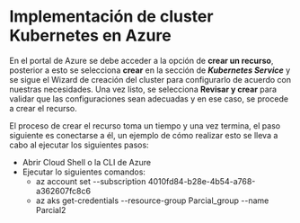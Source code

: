 # Implementación de cluster Kubernetes en Azure

En el portal de Azure se debe acceder a la opción de **crear un recurso**, posterior a esto se selecciona **crear** en la sección de **_Kubernetes Service_** y se sigue el Wizard de creación del cluster para configurarlo de acuerdo con nuestras necesidades. Una vez listo, se selecciona **Revisar y  crear** para validar que las configuraciones sean adecuadas y en ese caso, se procede a crear el recurso.

El proceso de crear el recurso toma un tiempo y una vez termina, el paso siguiente es conectarse a él, un ejemplo de cómo realizar esto se lleva a cabo al ejecutar los siguientes pasos:

- Abrir Cloud Shell o la CLI de Azure
- Ejecutar lo siguientes comandos:
  - az account set --subscription 4010fd84-b28e-4b54-a768-a362607fc8c6
  - az aks get-credentials --resource-group Parcial_group --name Parcial2
